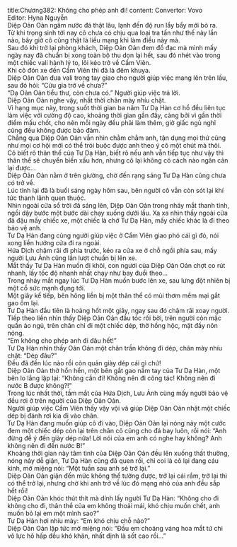 title:Chương382: Không cho phép anh đi!
content:
Convertor: Vovo<br>Editor: Hyna Nguyễn<br>Diệp Oản Oản ngâm nước đá thật lâu, lạnh đến độ run lẩy bẩy mới bò ra.<br>Từ khi trọng sinh tới nay cô chưa có chịu qua loại tra tấn như thế này lần nào, bây giờ cô cũng thật là liều mạng khi làm điều này mà.<br>Sau đó khi trở lại phòng khách, Diệp Oản Oản đem đồ đạc mà mình mấy ngày nay đã chuẩn bị xong toàn bộ thu dọn lại hết, sau đó nhét vào trong một chiếc vali hành lý to, lôi kéo trở về Cẩm Viên.<br>Khi cô đón xe đến Cẩm Viên thì đã là đêm khuya.<br>Diệp Oản Oản đưa vali trong tay giao cho người giúp việc mang lên trên lầu, sau đó hỏi: “Cửu gia trở về chưa?”<br>“Dạ Oản Oản tiểu thư, còn chưa có.” Người giúp việc trả lời.<br>Diệp Oản Oản nghe vậy, nhất thời chân mày nhíu chặt.<br>Vì hạng mục này, trong suốt thời gian ba năm Tư Dạ Hàn cơ hồ đều liên tục làm việc với cường độ cao, khoảng thời gian gần đây, càng bởi vì gần thời điểm mấu chốt, cho nên mỗi ngày đều phải làm thêm, giờ giấc ngủ nghĩ cũng đều không được bảo đảm.<br>Chẳng qua Diệp Oản Oản vẫn nhìn chằm chằm anh, tận dụng mọi thứ cũng như mọi cơ hội mới có thể trói buộc được anh theo ý cô một chút mà thôi.<br>Cô biết rõ thân thể của Tư Dạ Hàn, biết rõ nếu anh vẫn tiếp tục như vậy thì thân thể sẽ chuyển biến xấu hơn, nhưng cô lại không có cách nào ngăn cản lại được…<br>Diệp Oản Oản nằm ở trên giường, chờ đến rạng sáng Tư Dạ Hàn cũng chưa có trở về.<br>Lúc tỉnh lại đã là buổi sáng ngày hôm sau, bên người cô vẫn còn sót lại khí tức thanh lãnh quen thuộc.<br>Nhìn ngoài cửa sổ trời đã sáng lên, Diệp Oản Oản trong nháy mắt thanh tỉnh, ngồi dậy bước một bước dài chạy xuống dưới lầu. Xa xa nhìn thấy ngoài cửa đã đậu mấy chiếc xe, một chiếc là chở Tư Dạ Hàn, mấy chiếc khác là đi theo bảo vệ anh.<br>Tư Dạ Hàn đang cùng người giúp việc ở Cẩm Viên giao phó cái gì đó, nói xong liền hướng cửa đi ra ngoài.<br>Hứa Dịch chậm rãi đi phía trước, kéo ra cửa xe ở chỗ ngồi phía sau, mấy người Lưu Ảnh cũng lần lượt chuẩn bị lên xe.<br>Mắt thấy Tư Dạ Hàn muốn đi khỏi, con ngươi của Diệp Oản Oản chợt co rút nhanh, lấy tốc độ nhanh nhất chạy như bay đuổi theo…<br>Trong nháy mắt ngay lúc Tư Dạ Hàn muốn bước lên xe, sau lưng đột nhiên bị một cổ sức mạnh đụng tới.<br>Một giây kế tiếp, bên hông liền bị một thân thể có mùi thơm mềm mại gắt gao ôm lại.<br>Tư Dạ Hàn đầu tiên là hoảng hốt một giây, ngay sau đó chậm rãi xoay người.<br>Tiếp theo liền nhìn thấy Diệp Oản Oản đầu tóc rối bời, trên người còn mặc quần áo ngủ, trên chân chỉ đi một chiếc dép, thở hồng hộc, mặt đầy nôn nóng.<br>“Em không cho phép anh đi đâu hết!”<br>Tư Dạ Hàn nhìn thấy Oản Oản một chân trần không đi dép, chân mày nhíu chặt: “Dép đâu?”<br>Đều đã đến lúc nào rồi còn quản giày dép cái gì chứ!<br>Diệp Oản Oản thở hổn hển, một bên gắt gao nắm tay của Tư Dạ Hàn, một bên lo lắng lặp lại: “Không cần đi! Không nên đi công tác! Không nên đi nước B được không?!”<br>Trong lúc nhất thời, tầm mắt của Hứa Dịch, Lưu Ảnh cùng mấy người bảo vệ đều rơi ở trên người của Diệp Oản Oản.<br>Người giúp việc Cẩm Viên thấy vậy vội vã giúp Diệp Oản Oản nhặt một chiếc dép bị đánh rơi kia đi vào chân.<br>Tư Dạ Hàn đang muốn giúp cô đi vào, Diệp Oản Oản lại nóng nảy một cước đem một chiếc dép còn lại trên chân cô cũng cho đá bay luôn, rồi nói: “Anh đừng để ý đến giày dép nữa! Lời nói của em anh có nghe hay không? Anh không nên đi đến nước B!”<br>Khoảng thời gian này tâm tình của Diệp Oản Oản đều lên xuống thất thường, nóng nảy dễ giận, Tư Dạ Hàn cũng đã quen rồi, chỉ coi là cô lại đang cáu kỉnh, mở miệng nói: “Một tuần sau anh sẻ trở lại.”<br>Diệp Oản Oản giận đến mức không thể tưởng được, trở lại cái rắm, trở lại thì có thể trở lại, nhưng chờ khi anh trở về lúc đó mạng nhỏ của anh đều sắp hết rồi!<br>Diệp Oản Oản khóc thút thít mà dính lấy người Tư Dạ Hàn: “Không cho đi không cho đi, thân thể của em không thoải mái, khó chịu muốn chết, anh muốn bỏ lại em một mình sao?”<br>Tư Dạ Hàn hơi nhíu mày: “Em khó chịu chỗ nào?”<br>Diệp Oản Oản lập tức mở miệng nói: “Đầu em choáng váng hoa mắt tứ chi vô lực hô hấp đều khó khăn, nhất định là sốt cao rồi…”